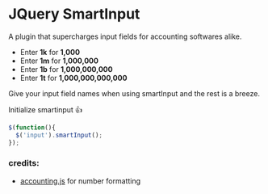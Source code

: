 # JQuery SmartInput

A plugin that supercharges input fields for accounting softwares alike.

 * Enter **1k** for **1,000**
 * Enter **1m** for **1,000,000**
 * Enter **1b** for **1,000,000,000**
 * Enter **1t** for **1,000,000,000,000**


Give your input field names when using smartInput and the rest is a breeze.
 

Initialize smartinput  :+1:

```javascript
$(function(){
  $('input').smartInput();
});
```



### credits:

 * [accounting.js](http://openexchangerates.github.io/accounting.js/) for number formatting
